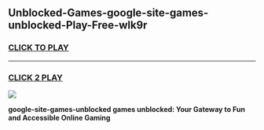 
## Unblocked-Games-google-site-games-unblocked-Play-Free-wlk9r
<h3>
<a href="https://premium76.site?title=google-site-games-unblocked&ref=10A">CLICK TO PLAY</a></h3>
<hr>

<h3>
<a href="https://premium76.site?title=google-site-games-unblocked&ref=10A">CLICK 2 PLAY</a>
  
</h3>

<a href="https://premium76.site?title=google-site-games-unblocked&ref=10A"><img src="https://clearcache.store/games.png"></a>


**google-site-games-unblocked games unblocked: Your Gateway to Fun and Accessible Online Gaming**
